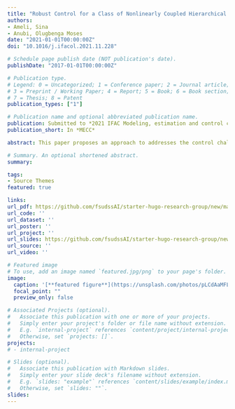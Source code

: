 ```yaml
---
title: "Robust Control for a Class of Nonlinearly Coupled Hierarchical Systems with Actuator Faults"
authors:
- Ameli, Sina
- Anubi, Olugbenga Moses
date: "2021-01-01T00:00:00Z"
doi: "10.1016/j.ifacol.2021.11.228"

# Schedule page publish date (NOT publication's date).
publishDate: "2017-01-01T00:00:00Z"

# Publication type.
# Legend: 0 = Uncategorized; 1 = Conference paper; 2 = Journal article;
# 3 = Preprint / Working Paper; 4 = Report; 5 = Book; 6 = Book section;
# 7 = Thesis; 8 = Patent
publication_types: ["1"]

# Publication name and optional abbreviated publication name.
publication: Submitted to *2021 IFAC Modeling, estimation and control conference*
publication_short: In *MECC*

abstract: This paper proposes an approach to addresses the control challenges posed by a fault-induced uncertainty in both the dynamics and control input effectiveness of a class of hierarchical nonlinear systems in which the high-level dynamics is nonlinearly coupled with a multi-agent low-level dynamics. The high-level dynamics has a multiplicative uncertainty in the control input effectiveness and is subjected to an exogenous disturbance input. On the other hand, the low-level system is subjected to actuator faults causing a time-varying multiplicative uncertainty in the dynamical model and associated control effectiveness. Moreover, the nonlinear coupling between the high-level and the low-level dynamics makes the problem even more challenging. To address this problem, an online parameter estimation algorithm is designed, coupled with an adaptive splitting mechanism which automatically distributes the control action among low level multi-agent systems. A nonlinear L2-gain-based controller, and then a state-feedback controller are designed in the high-level, and the low-level, respectively, to recover the system from faults with high performance in the transient response, and reject the exogenous disturbance. The resulting analysis guarantees a robust tracking of the high-level reference command signal.

# Summary. An optional shortened abstract.
summary: 

tags:
- Source Themes
featured: true

links:
url_pdf: https://github.com/fsudssAI/starter-hugo-research-group/new/main/content/publication/rccnchsaf/rccnchsaf.pdf
url_code: ''
url_dataset: ''
url_poster: ''
url_project: ''
url_slides: https://github.com/fsudssAI/starter-hugo-research-group/new/main/content/publication/rccnchsaf/slides.pdf
url_source: ''
url_video: ''

# Featured image
# To use, add an image named `featured.jpg/png` to your page's folder. 
image:
  caption: '[**featured figure**](https://unsplash.com/photos/pLCdAaMFLTE)'
  focal_point: ""
  preview_only: false

# Associated Projects (optional).
#   Associate this publication with one or more of your projects.
#   Simply enter your project's folder or file name without extension.
#   E.g. `internal-project` references `content/project/internal-project/index.md`.
#   Otherwise, set `projects: []`.
projects:
# - internal-project

# Slides (optional).
#   Associate this publication with Markdown slides.
#   Simply enter your slide deck's filename without extension.
#   E.g. `slides: "example"` references `content/slides/example/index.md`.
#   Otherwise, set `slides: ""`.
slides:
---
```


